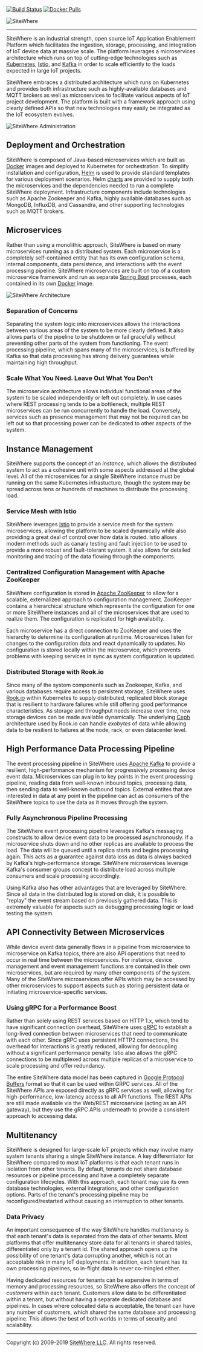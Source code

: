﻿[![Build Status](https://travis-ci.org/sitewhere/sitewhere.svg?branch=master)](https://travis-ci.org/sitewhere/sitewhere) [![Docker Pulls](https://img.shields.io/docker/pulls/sitewhere/service-web-rest.svg?label=Docker%20Pulls&style=flat-square)](https://hub.docker.com/u/sitewhere) ![SiteWhere](https://s3.amazonaws.com/sitewhere-branding/SiteWhereLogo.svg)---SiteWhere is an industrial strength, open source IoT Application Enablement Platform which facilitates the ingestion, storage, processing, and integration of IoT device data at massive scale. The platform leverages a microservices architecture which runs on top of cutting-edge technologies such as [Kubernetes](https://kubernetes.io/), [Istio](https://istio.io), and [Kafka](https://kafka.apache.org/) in order to scale efficiently to the loads expected in large IoT projects. SiteWhere embraces a distributed architecture which runs on Kubernetes and provides both infrastructure such as highly-available databases and MQTT brokers as well as microservices to facilitate various aspects of IoT project development. The platform is built with a framework approach using clearly defined APIs so that new technologies may easily be integrated as the IoT ecosystem evolves.![SiteWhere Administration](https://sitewhere-web.s3.amazonaws.com/github-readme/admin-ui-2.1.0.png "SiteWhere Administration")## Deployment and OrchestrationSiteWhere is composed of Java-based microservices which are built as[Docker](https://www.docker.com/) images and deployed to Kubernetes fororchestration. To simplify installation and configuration, [Helm](https://helm.sh/) is used to provide standard templates for various deployment scenarios. Helm[charts](https://github.com/sitewhere/sitewhere-recipes/tree/master/charts)are provided to supply both the microservices and the dependencies needed to run a complete SiteWhere deployment. Infrastructure components include technologies such as Apache Zookeeper and Kafka, highly available databases suchas MongoDB, InfluxDB, and Cassandra, and other supporting technologies such as MQTT brokers.## MicroservicesRather than using a monolithic approach, SiteWhere is based on many microservicesrunning as a distributed system. Each microservice is a completely self-contained entity that has its own configuration schema, internal components, data persistence, and interactions with the event processing pipeline. SiteWhere microservicesare built on top of a custom microservice framework and run as separate[Spring Boot](https://projects.spring.io/spring-boot/) processes, eachcontained in its own [Docker](https://www.docker.com/) image.![SiteWhere Architecture](https://sitewhere-web.s3.amazonaws.com/github-readme/sitewhere-microservices.png "SiteWhere 2.0 Architecture")### Separation of ConcernsSeparating the system logic into microservices allows the interactionsbetween various areas of the system to be more clearly defined. It also allowsparts of the pipeline to be shutdown or fail gracefully without preventing otherparts of the system from functioning. The event processing pipeline, which spansmany of the microservices, is buffered by Kafka so that data processing hasstrong delivery guarantees while maintaining high throughput.### Scale What You Need. Leave Out What You Don'tThe microservice architecture allows individual functional areas of the system to be scaledindependently or left out completely. In use cases where REST processing tends tobe a bottleneck, multiple REST microservices can be run concurrently to handle the load.Conversely, services such as presence management that may not be required can be leftout so that processing power can be dedicated to other aspects of the system.## Instance ManagementSiteWhere supports the concept of an _instance_, which allows the distributed system to act as a cohesive unit with some aspects addressed at the global level. All of the microservices for a single SiteWhere instance must be running on the same Kubernetes infrastucture, though the system may be spread across tens or hundreds of machines to distribute the processing load.### Service Mesh with IstioSiteWhere leverages [Istio](https://istio.io/) to provide a service mesh forthe system microservices, allowing the platform to be scaled dynamically while also providing a great deal of control over how data is routed. Istio allowsmodern methods such as canary testing and fault injection to be used to provide a more robust and fault-tolerant system. It also allows for detailedmonitoring and tracing of the data flowing through the components.### Centralized Configuration Management with Apache ZooKeeperSiteWhere configuration is stored in [Apache ZooKeeper](https://zookeeper.apache.org/) to allow for a scalable, externalized approach to configuration management. ZooKeeper contains a hierarchical structure which represents the configuration for one or more SiteWhere instances and all of the microservices that are used to realize them. The configuration is replicated for high availabilty.Each microservice has a direct connection to ZooKeeper and uses the hierarchy to determine its configuration at runtime. Microservices listen for changes to the configuration data and react dynamically to updates. No configurationis stored locally within the microservice, which prevents problems withkeeping services in sync as system configuration is updated.### Distributed Storage with Rook.ioSince many of the system components such as Zookeeper, Kafka, and variousdatabases require access to persistent storage, SiteWhere uses[Rook.io](https://rook.io/) within Kubernetes to supply distributed,replicated block storage that is resilient to hardware failures whilestill offering good performance characteristics. As storage and throughputneeds increase over time, new storage devices can be made availabledynamically. The underlying [Ceph](https://ceph.com/) architectureused by Rook.io can handle _exobytes_ of data while allowing datato be resilient to failures at the node, rack, or even datacenter level.## High Performance Data Processing PipelineThe event processing pipeline in SiteWhere uses [Apache Kafka](https://kafka.apache.org/) to provide a resilient, high-performance mechanism for progressively processing device event data. Microservices can plug in to key points in the event processing pipeline, reading data from well-known inbound topics, processing data, then sending data to well-known outbound topics. External entites that are interested in data at any point in the pipeline can act as consumers of the SiteWhere topics to use the data as it moves through the system.### Fully Asynchronous Pipeline ProcessingThe SiteWhere event processing pipeline leverages Kafka's messaging constructs to allowdevice event data to be processed asynchronously. If a microservice shuts down and no other replicas are available to process the load. The data will be queued until a replica startsand begins processing again. This acts as a guarantee against data loss as data is alwaysbacked by Kafka's high-performance storage. SiteWhere microservices leverage Kafka's consumer groups concept to distribute load across multiple consumers and scale processing accordingly.Using Kafka also has other advantages that are leveraged by SiteWhere. Since all data inthe distributed log is stored on disk, it is possible to "replay" the event stream basedon previously gathered data. This is extremely valuable for aspects such as debuggingprocessing logic or load testing the system.## API Connectivity Between MicroservicesWhile device event data generally flows in a pipeline from microservice to microservice onKafka topics, there are also API operations that need to occur in real time between themicroservices. For instance, device management and event management functions are contained intheir own microservices, but are required by many other components of the system. Many of theSiteWhere microservices offer APIs which may be accessed by other microservices tosupport aspects such as storing persistent data or initiating microservice-specificservices.### Using gRPC for a Performance BoostRather than solely using REST services based on HTTP 1.x, which tend to have significantconnection overhead, SiteWhere uses [gRPC](https://grpc.io/) to establish a long-livedconnection between microservices that need to communicate with each other. Since gRPC usespersistent HTTP2 connections, the overhead for interactions is greatly reduced, allowingfor decoupling without a significant performance penalty. Istio also allows the gRPCconnections to be multiplexed across multiple replicas of a microservice to scale processing and offer redundancy.The entire SiteWhere data model has been captured in[Google Protocol Buffers](https://developers.google.com/protocol-buffers/) format so thatit can be used within GRPC services. All of the SiteWhere APIs are exposed directly asgRPC services as well, allowing for high-performance, low-latency access to all APIfunctions. The REST APIs are still made available via the Web/REST microservice (actingas an API gateway), but they use the gRPC APIs underneath to provide a consistent approach to accessing data.## MultitenancySiteWhere is designed for large-scale IoT projects which may involve many system tenantssharing a single SiteWhere instance. A key differentiator for SiteWhere compared to mostIoT platforms is that each tenant runs in isolation from other tenants. By default, tenantsdo not share database resources or pipeline processing and have a completely separate configuration lifecycles. With this approach, each tenant may use its own database technologies, external integrations, and other configuration options. Parts of the tenant'sprocessing pipeline may be reconfigured/restarted without causing an interruption to other tenants.### Data PrivacyAn important consequence of the way SiteWhere handles multitenancy is that each tenant's data is separated from the data of other tenants. Most platforms that offer multitenancystore data for all tenants in shared tables, differentiated only by a tenant id. The sharedapproach opens up the possibility of one tenant's data corrupting another, which is notan acceptable risk in many IoT deployments. In addition, each tenant has its own processingpipelines, so in-flight data is never co-mingled either.Having dedicated resources for tenants can be expensive in terms of memory and processingresources, so SiteWhere also offers the concept of _customers_ within each tenant. Customersallow data to be differentiated within a tenant, but without having a separate dedicateddatabase and pipelines. In cases where colocated data is acceptable, the tenant can haveany number of customers, which shared the same database and processing pipeline. This allows the best of both worlds in terms of security and scalability.* * * *Copyright (c) 2009-2019 [SiteWhere LLC](http://www.sitewhere.com). All rights reserved.